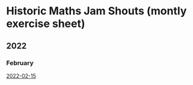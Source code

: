 # Historic Maths Jam Shouts (montly exercise sheet)

## 2022
### February
[2022-02-15](https://github.com/MathsJL/MathsJL.github.io/blob/ba186f90b9a513b9cd2036a66455cf23b4f2d3fa/archive/2022-02-16-MJShout.pdf)
